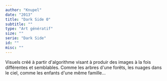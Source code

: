 ```yaml
---
author: "Knupel"
date: "2013"
title: "Dark Side 0"
subtitle: ""
type: "Art génératif"
size: ""
serie: "Dark Side"
id: ""
misc: ""
---
```


Visuels créé à partir d'algorithme visant à produir des images à la fois différentes et semblables. Comme les arbres d'une forêts, les nuages dans le ciel, comme les enfants d'une même famille...